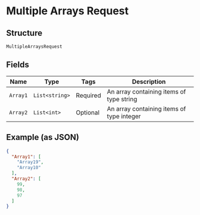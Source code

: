 
# Multiple Arrays Request

## Structure

`MultipleArraysRequest`

## Fields

| Name | Type | Tags | Description |
|  --- | --- | --- | --- |
| `Array1` | `List<string>` | Required | An array containing items of type string |
| `Array2` | `List<int>` | Optional | An array containing items of type integer |

## Example (as JSON)

```json
{
  "Array1": [
    "Array19",
    "Array10"
  ],
  "Array2": [
    99,
    98,
    97
  ]
}
```

